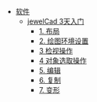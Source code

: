 
- [软件]()  
  - [jewelCad 3天入门]()  
    - [1. 布局](软件/jewelCad%203天入门/1.%20布局.md)  
    - [2. 绘图环境设置](软件/jewelCad%203天入门/2.%20绘图环境设置.md)  
    - [3 检视操作](软件/jewelCad%203天入门/3%20检视操作.md)  
    - [4 对象选取操作](软件/jewelCad%203天入门/4%20对象选取操作.md)  
    - [5. 编辑](软件/jewelCad%203天入门/5.%20编辑.md)  
    - [6. 复制](软件/jewelCad%203天入门/6.%20复制.md)  
    - [7. 变形](软件/jewelCad%203天入门/7.%20变形.md)  


